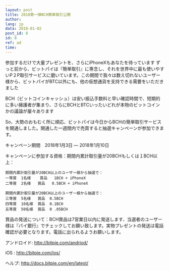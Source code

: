 ```yaml
---
layout: post
title: 2018第一弾BCH簡単取引公開
author: 
lang: jp
data: 2018-01-02
post_id: 8
id: 8
ref: ad
time: 
---
```


参加するだけで大量プレゼントを、さらにiPhoneXもあなたを待っています
ずっと前から、ビットパイは『簡単取引』に専念し、それを世界中に最も使いやすいP２P取引サービスに磨いています。この期間で我々は数え切れないユーザー様から、ビットパイがBTC以外にも、他の仮想通貨を支持できる需要をいただきました


BCH（ビットコインキャッシュ）は安い振込手数料と早い確認時間で、短期的に多い擁護者が集まり、さらにBCHとBTCいったいどれが本物のビットコインかの議論が屡々あります

So、大勢のおもむく所に順応、ビットパイは今日からBCHの簡単取引サービスを開通しました。開通した一週間内で売買すると抽選キャンペーンが参加できます。

キャンペーン期間　2018年1月3日 — 2018年1月10日

キャンペーンに参加する資格：期間内累計取引量が20BCHもしくは１BCH以上：
```
期間内累計取引量が20BCH以上のユーザー様から抽選で：
一等賞  1名様    賞品   1BCH + iPhoneX
二等賞  2名様   賞品   0.5BCH + iPhoneX

期間内累計取引量が20BCH以上のユーザー様から抽選で：
三等賞  5名様   賞品  0.5BCH
四等賞  10名様  賞品  0.1BCH
五等賞  50名様  賞品  0 .05BCH
```


賞品の発送について：BCH賞品は7営業日以内に発送します、当選者のユーザー様は『パイ銀行』でチェックしてお願い致します。実物プレゼントの発送は電話確認が必要となります。電話に出られるようお願いします。



アンドロイド: <a class="link_app android" href="http://bitpie.com/android/" target="_blank">http://bitpie.com/andriod/</a>

iOS : <a class="link_app ios" href="http://bitpie.com/ios/" target="_blank">http://bitpie.com/ios/</a>

ヘルプ:  <a class="link_app" href="http://docs.bitpie.com/en/latest/" target="_blank">http://docs.bitpie.com/en/latest/</a>